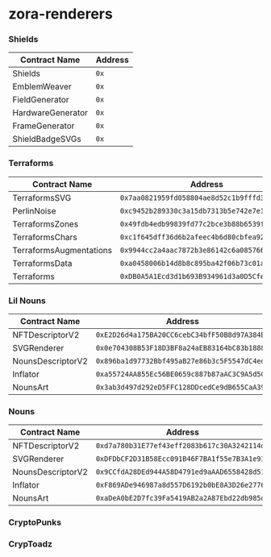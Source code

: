 # zora-renderers

### Shields
| Contract Name     | Address                                    |
|-------------------|--------------------------------------------|
| Shields                 | `0x` |
| EmblemWeaver            | `0x` |
| FieldGenerator          | `0x` |
| HardwareGenerator       | `0x` |
| FrameGenerator          | `0x` |
| ShieldBadgeSVGs         | `0x` |

### Terraforms
| Contract Name           | Address                                    |
|-------------------------|--------------------------------------------|
| TerraformsSVG           | `0x7aa0821959fd058804ae8d52c1b9fffd3dca8e20` |
| PerlinNoise             | `0xc9452b289330c3a15db7313b5e742e7e11f85c66` |
| TerraformsZones         | `0x49fdb4edb99839fd77c2bce3b88b6539f5dd36d1` |
| TerraformsChars         | `0xc1f645dff36d6b2afeec4b6d80cbfea92d789d94` |
| TerraformsAugmentations | `0x9944cc2a4aac7872b3e86142c6a0857669b15f1e` |
| TerraformsData          | `0xa0458006b14d8b8c895ba42f06b73c01ac1d7591` |
| Terraforms              | `0xDB0A5A1Ecd3d1b693B934961d3a0D5Cfefe872f8` |

### Lil Nouns
| Contract Name     | Address                                    |
|-------------------|--------------------------------------------|
| NFTDescriptorV2   | `0xE2D26d4a175BA20CC6cebC34bfF50B8d97A384B6` |
| SVGRenderer       | `0x0e704308B53F18D3BF8a24aEB83164bC83b1888f` |
| NounsDescriptorV2 | `0x896ba1d97732Bbf495aB27e86b3c5F5547dC4ed5` |
| Inflator          | `0xa55724AA855Ec56BE0659c887b87aAC3C9A5d5C1` |
| NounsArt          | `0x3ab3d497d292eD5FFC128DDcedCe9dB655CaA39c` |

### Nouns
| Contract Name     | Address                                    |
|-------------------|--------------------------------------------|
| NFTDescriptorV2   | `0xd7a780b31E77ef43eff2083b617c30A3242114d3` |
| SVGRenderer       | `0xDFDbCF2D31B58Ecc091B46F7BA1f55e7B3A1e916` |
| NounsDescriptorV2 | `0x9CCfdA28DEd944A58D4791ed9aAAD6558428d51D` |
| Inflator          | `0xF869ADe946987a8d557D6192b0bE8A3D26e2776D` |
| NounsArt          | `0xaDeA0bE2D7fc39Fa5419AB2a2A87Ebd22db985d0` |

### CryptoPunks
### CrypToadz
